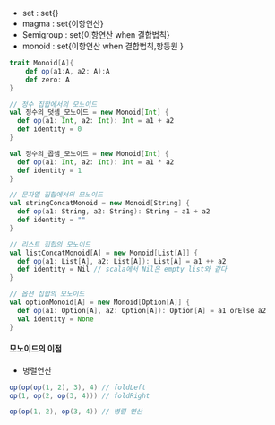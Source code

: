 - set : set{}
- magma : set{이항연산}
- Semigroup : set{이항연산 when 결합법칙}
- monoid : set{이항연산 when 결합법칙,항등원 }

```scala
trait Monoid[A]{
    def op(a1:A, a2: A):A
    def zero: A
}

// 정수 집합에서의 모노이드
val 정수의_덧셈_모노이드 = new Monoid[Int] {
  def op(a1: Int, a2: Int): Int = a1 + a2
  def identity = 0
}

val 정수의_곱셈_모노이드 = new Monoid[Int] {
  def op(a1: Int, a2: Int): Int = a1 * a2
  def identity = 1
}

// 문자열 집합에서의 모노이드
val stringConcatMonoid = new Monoid[String] {
  def op(a1: String, a2: String): String = a1 + a2
  def identity = ""
}

// 리스트 집합의 모노이드
val listConcatMonoid[A] = new Monoid[List[A]] {
  def op(a1: List[A], a2: List[A]): List[A] = a1 ++ a2
  def identity = Nil // scala에서 Nil은 empty list와 같다
}

// 옵션 집합의 모노이드
val optionMonoid[A] = new Monoid[Option[A]] {
  def op(a1: Option[A], a2: Option[A]): Option[A] = a1 orElse a2
  val identity = None
}

```

#### 모노이드의 이점

- 병렬연산

```scala
op(op(op(1, 2), 3), 4) // foldLeft
op(1, op(2, op(3, 4))) // foldRight

op(op(1, 2), op(3, 4)) // 병렬 연산

```

